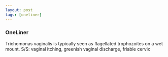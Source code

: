 ```yaml
---
layout: post
tags: [oneliner]
---
```



### OneLiner

Trichomonas vaginalis is typically seen as flagellated trophozoites on a wet mount. S/S: vaginal itching, greenish vaginal discharge, friable cervix
